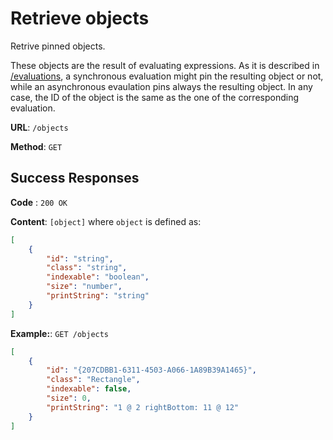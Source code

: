 # Retrieve objects
Retrive pinned objects.

These objects are the result of evaluating expressions. As it is described in [/evaluations](../evaluations/post), a synchronous evaluation might pin the resulting object or not, while an asynchronous evaulation pins always the resulting object. In any case, the ID of the object is the same as the one of the corresponding evaluation.  

**URL**: `/objects`

**Method**: `GET`

## Success Responses

**Code** : `200 OK`

**Content**: `[object]` where `object` is defined as:
```json
[
    {
        "id": "string",
        "class": "string",
        "indexable": "boolean",
        "size": "number",
        "printString": "string"
    }
]
```

**Example:**: `GET /objects`
```json
[
    {
        "id": "{207CDBB1-6311-4503-A066-1A89B39A1465}",
        "class": "Rectangle",
        "indexable": false,
        "size": 0,
        "printString": "1 @ 2 rightBottom: 11 @ 12"
    }
]
```
